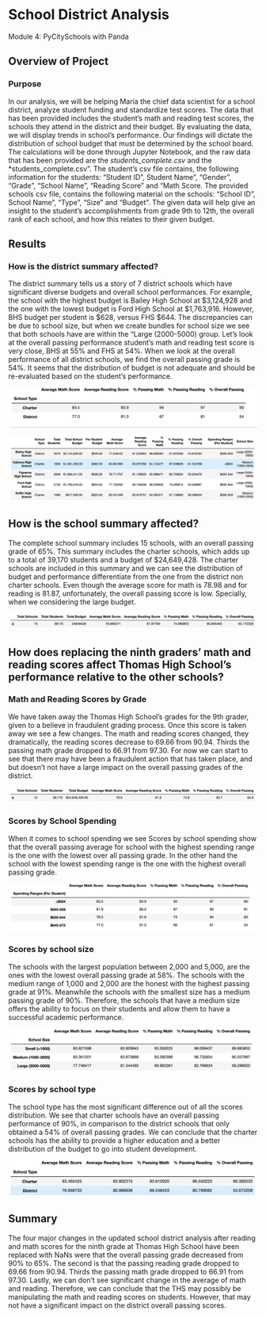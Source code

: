 # School District Analysis
Module 4: PyCitySchools with Panda

## Overview of Project
### Purpose
In our analysis, we will be helping Maria the chief data scientist for a school district, analyze student funding and standardize test scores. The data that has been provided includes the student’s math and reading test scores, the schools they attend in the district and their budget. By evaluating the data, we will display trends in school’s performance. Our findings will dictate the distribution of school budget that must be determined by the school board. 
The calculations will be done through Jupyter Notebook, and the raw data that has been provided are the *students_complete.csv* and the *students_complete.csv”. The student’s csv file contains, the following information for the students: “Student ID”, Student Name”, “Gender”, “Grade”, “School Name”, “Reading Score” and “Math Score. The provided schools csv file, contains the following material on the schools: “School ID”, School Name”, “Type”, “Size” and “Budget”.  The given data will help give an insight to the student’s accomplishments from grade 9th to 12th, the overall rank of each school, and how this relates to their given budget. 

## Results
### How is the district summary affected?
The district summary tells us a story of 7 district schools which have significant diverse budgets and overall school performances. For example, the school with the highest budget is Bailey High School at $3,124,928 and the one with the lowest budget is Ford High School at $1,763,916. However, BHS budget per student is $628, versus FHS $644. The discrepancies can be due to school size, but when we create bundles for school size we see that both schools have are within the “Large (2000-5000) group. Let’s look at the overall passing performance student’s math and reading test score is very close, BHS at 55% and FHS at 54%. When we look at the overall performance of all district schools, we find the overall passing grade is 54%. It seems that the distribution of budget is not adequate and should be re-evaluated based on the student’s performance. 

![District Summary](https://github.com/cynmmarin/School_District_Analysis/blob/3ddb71bb92c0d955baefeabf381b0f5162dbf29c/District_Summary.png)

![District Summary per School](https://github.com/cynmmarin/School_District_Analysis/blob/3ddb71bb92c0d955baefeabf381b0f5162dbf29c/District_Summary_Per_School.png)

## How is the school summary affected?
The complete school summary includes 15 schools, with an overall passing grade of 65%. This summary includes the charter schools, which adds up to a total of 39,170 students and a budget of $24,649,428. The charter schools are included in this summary and we can see the distribution of budget and performance differentiate from the one from the district non charter schools. Even though the average score for math is 78.98 and for reading is 81.87, unfortunately, the overall passing score is low. Specially, when we considering the large budget. 

![School Summary](https://github.com/cynmmarin/School_District_Analysis/blob/3ddb71bb92c0d955baefeabf381b0f5162dbf29c/School%20Summary%20Affected.png)

## How does replacing the ninth graders’ math and reading scores affect Thomas High School’s performance relative to the other schools?
### Math and Reading Scores by Grade
We have taken away the Thomas High School’s grades for the 9th grader, given to a believe in fraudulent grading process. Once this score is taken away we see a few changes. The math and reading scores changed, they dramatically, the reading scores decrease to 69.66 from 90.94. Thirds the passing math grade dropped to 66.91 from 97.30. For now we can start to see that there may have been a fraudulent action that has taken place, and but doesn’t not have a large impact on the overall passing grades of the district.   

![Math and Reading Scores](https://github.com/cynmmarin/School_District_Analysis/blob/3ddb71bb92c0d955baefeabf381b0f5162dbf29c/Math%20and%20Reading%20Scores.png)

### Scores by School Spending
When it comes to school spending we see Scores by school spending show that the overall passing average for school with the highest spending range is the one with the lowest over all passing grade. In the other hand the school with the lowest spending range is the one with the highest overall passing grade. 

![School Spending](https://github.com/cynmmarin/School_District_Analysis/blob/3ddb71bb92c0d955baefeabf381b0f5162dbf29c/Scores%20by%20School%20Spending.png)

### Scores by school size 
The schools with the largest population between 2,000 and 5,000, are the ones with the lowest overall passing grade at 58%. The schools with the medium range of 1,000 and 2,000 are the honest with the highest passing grade at 91%. Meanwhile the schools with the smallest size has a medium passing grade of 90%. Therefore, the schools that have a medium size offers the ability to focus on their students and allow them to have a successful academic performance.

![Scores by School Size](https://github.com/cynmmarin/School_District_Analysis/blob/3ddb71bb92c0d955baefeabf381b0f5162dbf29c/Scores%20by%20school%20size%20.png)

### Scores by school type
The school type has the most significant difference out of all the scores distribution. We see that charter schools have an overall passing performance of 90%, in comparison to the district schools that only obtained a 54% of overall passing grades. We can conclude that the charter schools has the ability to provide a higher education and a better distribution of the budget to go into student development.

![Scores by School Type](https://github.com/cynmmarin/School_District_Analysis/blob/3ddb71bb92c0d955baefeabf381b0f5162dbf29c/Scores%20by%20school%20type.png)

## Summary
The four major changes in the updated school district analysis after reading and math scores for the ninth grade at Thomas High School have been replaced with NaNs were that the overall passing grade decreased from 90% to 65%. The second is that the passing reading grade dropped to 69.66 from 90.94. Thirds the passing math grade dropped to 66.91 from 97.30. Lastly, we can don’t see significant change in the average of math and reading. Therefore, we can conclude that the THS may possibly be manipulating the math and reading scores on students. However, that may not have a significant impact on the district overall passing scores. 
